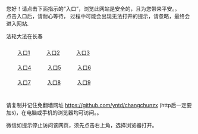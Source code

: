 您好！请点击下面指示的“入口”，浏览此网站是安全的，且为您带来平安。。 <br/>
点击入口后，请耐心等待， 过程中可能会出现无法打开的提示，请忽略，最终会进入网站. </br>

法轮大法在长春<br/>
<div style="padding:10px"><a style="margin:20px" target="_blank" href="http://d2s2uax9s796fc.cloudfront.net/zytas?ybtrc" id="ccLink1" rel="nofollow">入口1</a> <a target="_blank" style="margin:20px" href="http://d1u0cnxrxo5j3b.cloudfront.net/zytas?qghsbkgo" id="ccLink2" rel="nofollow">入口2</a> <a style="margin:20px" target="_blank" href="http://dep3bcph3l6co.cloudfront.net/zytas?znzmrrx" id="ccLink3" rel="nofollow">入口3</a></div>

<div style="padding:10px" ><a style="margin:20px" target="_blank" href="http://d2s2uax9s796fc.cloudfront.net/zytas?ybtrc" id="ccLink4" rel="nofollow">入口4</a> <a style="margin:20px" href="http://d1u0cnxrxo5j3b.cloudfront.net/zytas?qghsbkgo" target="_blank" id="ccLink5" rel="nofollow">入口5</a> <a style="margin:20px" href="http://dep3bcph3l6co.cloudfront.net/zytas?znzmrrx" target="_blank" id="ccLink6" rel="nofollow">入口6</a></div>

<div style="padding:10px"><a style="margin:20px" target="_blank" href="http://d2s2uax9s796fc.cloudfront.net/zytas?ybtrc" id="ccLink7" rel="nofollow">入口7</a> <a style="margin:20px" href="http://d1u0cnxrxo5j3b.cloudfront.net/zytas?qghsbkgo" target="_blank" id="ccLink8" rel="nofollow">入口8</a> <a style="margin:20px" target="_blank" href="http://dep3bcph3l6co.cloudfront.net/zytas?znzmrrx" id="ccLink9" rel="nofollow">入口9</a></div>

<br/>



请复制并记住免翻墙网址 https://github.com/yntd/changchunzx (http后一定要加s)，在电脑或手机的浏览器均可访问。。<br/>

微信如提示停止访问该网页，须先点击右上角，选择浏览器打开。
